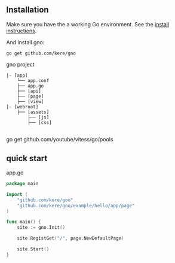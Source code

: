 ## Installation
Make sure you have the a working Go environment. See the [install instructions](http://golang.org/doc/install.html).

And install gno:

	go get github.com/kere/gno


gno project
```
|- [app]
	└── app.conf
	├── app.go
	├── [api]
	├── [page]
	├── [view]
|- [webroot]
	├── [assets]
		├── [js]
		├── [css]
```
##
go get github.com/youtube/vitess/go/pools

## quick start
app.go
```go
package main

import (
	"github.com/kere/goo"
	"github.com/kere/goo/example/hello/app/page"
)

func main() {
	site := gno.Init()

	site.RegistGet("/", page.NewDefaultPage)

	site.Start()
}
```
